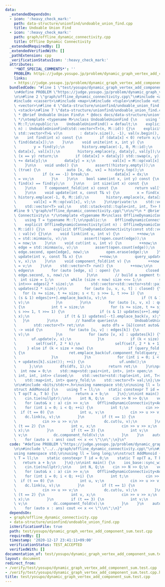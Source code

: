 ```yaml
---
data:
  _extendedDependsOn:
  - icon: ':heavy_check_mark:'
    path: data-structure/unionfind/undoable_union_find.cpp
    title: Undoable Union Find
  - icon: ':heavy_check_mark:'
    path: graph/offline_dynamic_connectivity.cpp
    title: Offline Dynamic Connectivity
  _extendedRequiredBy: []
  _extendedVerifiedWith: []
  _pathExtension: cpp
  _verificationStatusIcon: ':heavy_check_mark:'
  attributes:
    '*NOT_SPECIAL_COMMENTS*': ''
    PROBLEM: https://judge.yosupo.jp/problem/dynamic_graph_vertex_add_component_sum
    links:
    - https://judge.yosupo.jp/problem/dynamic_graph_vertex_add_component_sum
  bundledCode: "#line 1 \"test/yosupo/dynamic_graph_vertex_add_component_sum.test.cpp\"\
    \n#define PROBLEM \"https://judge.yosupo.jp/problem/dynamic_graph_vertex_add_component_sum\"\
    \n\n#line 2 \"graph/offline_dynamic_connectivity.cpp\"\n#include <algorithm>\n\
    #include <cassert>\n#include <map>\n#include <tuple>\n#include <utility>\n#include\
    \ <vector>\n#line 4 \"data-structure/unionfind/undoable_union_find.cpp\"\n#include\
    \ <stack>\n#line 7 \"data-structure/unionfind/undoable_union_find.cpp\"\n\n/*\n\
    \ * @brief Undoable Union Find\n * @docs docs/data-structure/unionfind/undoable_union_find.md\n\
    \ */\ntemplate <typename M>\nclass UndoableUnionFind {\n    using T = typename\
    \ M::T;\n\npublic:\n    UndoableUnionFind() = default;\n    explicit UndoableUnionFind(int\
    \ n) : UndoableUnionFind(std::vector<T>(n, M::id)) {}\n    explicit UndoableUnionFind(const\
    \ std::vector<T>& v)\n        : data(v.size(), -1), val(v.begin(), v.end()) {}\n\
    \n    int find(int x) const {\n        if (data[x] < 0) return x;\n        return\
    \ find(data[x]);\n    }\n\n    void unite(int x, int y) {\n        x = find(x);\n\
    \        y = find(y);\n        history.emplace(-1, 0, M::id);\n        history.emplace(x,\
    \ data[x], val[x]);\n        history.emplace(y, data[y], val[y]);\n        if\
    \ (x == y) return;\n        if (data[x] > data[y]) std::swap(x, y);\n        data[x]\
    \ += data[y];\n        data[y] = x;\n        val[x] = M::op(val[x], val[y]);\n\
    \    }\n\n    void undo() {\n        assert(!history.empty());\n        while\
    \ (true) {\n            auto [x, dx, vx] = history.top();\n            history.pop();\n\
    \            if (x == -1) break;\n            data[x] = dx;\n            val[x]\
    \ = vx;\n        }\n    }\n\n    bool same(int x, int y) const {\n        return\
    \ find(x) == find(y);\n    }\n\n    int size(int x) const {\n        return -data[find(x)];\n\
    \    }\n\n    T component_fold(int x) const {\n        return val[find(x)];\n\
    \    }\n\n    void update(int x, const T& v) {\n        x = find(x);\n       \
    \ history.emplace(-1, 0, M::id);\n        history.emplace(x, data[x], val[x]);\n\
    \        val[x] = M::op(val[x], v);\n    }\n\nprivate:\n    std::vector<int> data;\n\
    \    std::vector<T> val;\n    std::stack<std::tuple<int, int, T>> history;\n};\n\
    #line 9 \"graph/offline_dynamic_connectivity.cpp\"\n\n/*\n * @brief Offline Dynamic\
    \ Connectivity\n */\ntemplate <typename M>\nclass OfflineDynamicConnectivity {\n\
    \    using T = typename M::T;\n\npublic:\n    OfflineDynamicConnectivity() = default;\n\
    \    explicit OfflineDynamicConnectivity(int n) : OfflineDynamicConnectivity(std::vector<T>(n,\
    \ M::id)) {}\n    explicit OfflineDynamicConnectivity(const std::vector<T>& v)\
    \ : val(v) {}\n\n    void link(int u, int v) {\n        ++now;\n        auto edge\
    \ = std::minmax(u, v);\n        assert(!open.count(edge));\n        open[edge]\
    \ = now;\n    }\n\n    void cut(int u, int v) {\n        ++now;\n        auto\
    \ edge = std::minmax(u, v);\n        assert(open.count(edge));\n        closed.emplace_back(edge.first,\
    \ edge.second, open[edge], now);\n        open.erase(edge);\n    }\n\n    void\
    \ update(int v, const T& x) {\n        ++now;\n        query_update.emplace_back(now,\
    \ v, x);\n    }\n\n    void component_fold(int v) {\n        ++now;\n        query_fold[now]\
    \ = v;\n    }\n\n    std::vector<T> run() {\n        ++now;\n\n        // cut\
    \ edges\n        for (auto [edge, s] : open) {\n            closed.emplace_back(edge.first,\
    \ edge.second, s, now);\n        }\n\n        // build a segment tree\n      \
    \  int size = 1;\n        while (size < now) size <<= 1;\n        std::vector<std::vector<std::pair<int,\
    \ int>>> edges(2 * size);\n        std::vector<std::vector<std::pair<int, T>>>\
    \ updates(2 * size);\n\n        for (auto [u, v, s, t] : closed) {\n         \
    \   for (s += size, t += size; s < t; s >>= 1, t >>= 1) {\n                if\
    \ (s & 1) edges[s++].emplace_back(u, v);\n                if (t & 1) edges[--t].emplace_back(u,\
    \ v);\n            }\n        }\n\n        for (auto [s, v, x] : query_update)\
    \ {\n            int t = size;\n            for (s += size, t += size; s < t;\
    \ s >>= 1, t >>= 1) {\n                if (s & 1) updates[s++].emplace_back(v,\
    \ x);\n                if (t & 1) updates[--t].emplace_back(v, x);\n         \
    \   }\n        }\n\n        // handle queries\n        UndoableUnionFind<M> uf(val);\n\
    \        std::vector<T> ret;\n\n        auto dfs = [&](const auto& self, int k)\
    \ -> void {\n            for (auto [u, v] : edges[k]) {\n                uf.unite(u,\
    \ v);\n            }\n            for (auto [v, x] : updates[k]) {\n         \
    \       uf.update(v, x);\n            }\n            if (k < size) {\n       \
    \         self(self, 2 * k);\n                self(self, 2 * k + 1);\n       \
    \     } else if (k < size + now) {\n                if (query_fold.count(k - size))\
    \ {\n                    ret.emplace_back(uf.component_fold(query_fold[k - size]));\n\
    \                }\n            }\n            for (int i = 0; i < (int) (edges[k].size()\
    \ + updates[k].size()); ++i) {\n                uf.undo();\n            }\n  \
    \      };\n\n        dfs(dfs, 1);\n        return ret;\n    }\n\nprivate:\n  \
    \  int now = 0;\n    std::map<std::pair<int, int>, int> open;\n    std::vector<std::tuple<int,\
    \ int, int, int>> closed;\n    std::vector<std::tuple<int, int, T>> query_update;\n\
    \    std::map<int, int> query_fold;\n    std::vector<T> val;\n};\n#line 4 \"test/yosupo/dynamic_graph_vertex_add_component_sum.test.cpp\"\
    \n\n#include <bits/stdc++.h>\nusing namespace std;\n\nusing ll = long long;\n\n\
    struct AddMonoid {\n    using T = ll;\n    static constexpr T id = 0;\n    static\
    \ T op(T a, T b) {\n        return a + b;\n    }\n};\n\nint main() {\n    ios_base::sync_with_stdio(false);\n\
    \    cin.tie(nullptr);\n\n    int N, Q;\n    cin >> N >> Q;\n    vector<ll> a(N);\n\
    \    for (auto& x : a) cin >> x;\n    OfflineDynamicConnectivity<AddMonoid> dc(a);\n\
    \    for (int i = 0; i < Q; ++i) {\n        int t;\n        cin >> t;\n      \
    \  if (t == 0) {\n            int u, v;\n            cin >> u >> v;\n        \
    \    dc.link(u, v);\n        }\n        if (t == 1) {\n            int u, v;\n\
    \            cin >> u >> v;\n            dc.cut(u, v);\n        }\n        if\
    \ (t == 2) {\n            int v, x;\n            cin >> v >> x;\n            dc.update(v,\
    \ x);\n        }\n        if (t == 3) {\n            int v;\n            cin >>\
    \ v;\n            dc.component_fold(v);\n        }\n    }\n    auto ans = dc.run();\n\
    \    for (auto x : ans) cout << x << \"\\n\";\n}\n"
  code: "#define PROBLEM \"https://judge.yosupo.jp/problem/dynamic_graph_vertex_add_component_sum\"\
    \n\n#include \"../../graph/offline_dynamic_connectivity.cpp\"\n\n#include <bits/stdc++.h>\n\
    using namespace std;\n\nusing ll = long long;\n\nstruct AddMonoid {\n    using\
    \ T = ll;\n    static constexpr T id = 0;\n    static T op(T a, T b) {\n     \
    \   return a + b;\n    }\n};\n\nint main() {\n    ios_base::sync_with_stdio(false);\n\
    \    cin.tie(nullptr);\n\n    int N, Q;\n    cin >> N >> Q;\n    vector<ll> a(N);\n\
    \    for (auto& x : a) cin >> x;\n    OfflineDynamicConnectivity<AddMonoid> dc(a);\n\
    \    for (int i = 0; i < Q; ++i) {\n        int t;\n        cin >> t;\n      \
    \  if (t == 0) {\n            int u, v;\n            cin >> u >> v;\n        \
    \    dc.link(u, v);\n        }\n        if (t == 1) {\n            int u, v;\n\
    \            cin >> u >> v;\n            dc.cut(u, v);\n        }\n        if\
    \ (t == 2) {\n            int v, x;\n            cin >> v >> x;\n            dc.update(v,\
    \ x);\n        }\n        if (t == 3) {\n            int v;\n            cin >>\
    \ v;\n            dc.component_fold(v);\n        }\n    }\n    auto ans = dc.run();\n\
    \    for (auto x : ans) cout << x << \"\\n\";\n}"
  dependsOn:
  - graph/offline_dynamic_connectivity.cpp
  - data-structure/unionfind/undoable_union_find.cpp
  isVerificationFile: true
  path: test/yosupo/dynamic_graph_vertex_add_component_sum.test.cpp
  requiredBy: []
  timestamp: '2020-12-17 23:41:11+09:00'
  verificationStatus: TEST_ACCEPTED
  verifiedWith: []
documentation_of: test/yosupo/dynamic_graph_vertex_add_component_sum.test.cpp
layout: document
redirect_from:
- /verify/test/yosupo/dynamic_graph_vertex_add_component_sum.test.cpp
- /verify/test/yosupo/dynamic_graph_vertex_add_component_sum.test.cpp.html
title: test/yosupo/dynamic_graph_vertex_add_component_sum.test.cpp
---
```


